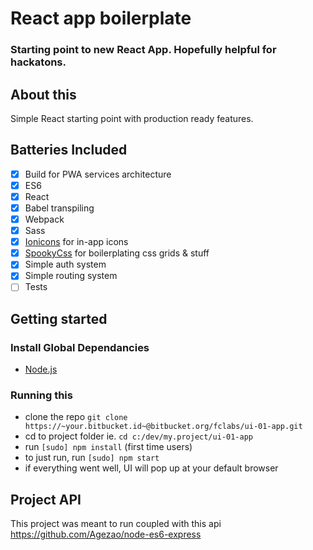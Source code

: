 # React app boilerplate
### Starting point to new React App. Hopefully helpful for hackatons.

## About this
Simple React starting point with production ready features.

## Batteries Included
- [x] Build for PWA services architecture
- [x] ES6
- [x] React
- [x] Babel transpiling
- [x] Webpack
- [x] Sass
- [x] [Ionicons](http://ionicons.com/) for in-app icons
- [x] [SpookyCss](https://agezao.github.io/SpookyCss/) for boilerplating css grids & stuff
- [x] Simple auth system
- [x] Simple routing system
- [ ] Tests

## Getting started

### Install Global Dependancies
* [Node.js](http://nodejs.org)

### Running this
* clone the repo `git clone https://~your.bitbucket.id~@bitbucket.org/fclabs/ui-01-app.git`
* cd to project folder ie. `cd c:/dev/my.project/ui-01-app`
* run `[sudo] npm install` (first time users)
* to just run, run `[sudo] npm start`
* if everything went well, UI will pop up at your default browser

## Project API
This project was meant to run coupled with this api https://github.com/Agezao/node-es6-express